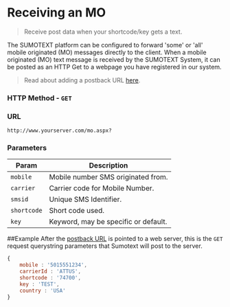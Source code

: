 Receiving an MO
=======

> Receive post data when your shortcode/key gets a text.

The SUMOTEXT platform can be configured to forward 'some' or 'all' mobile originated (MO) messages directly to the client. When a mobile originated (MO) text message is received by the SUMOTEXT System, it can be posted as an HTTP Get to a webpage you have registered in our system.

> Read about adding a postback URL [here](https://github.com/SUMOTEXT/Sumotext-API-Guide/blob/master/api-docs/receiving-post-data.md#add-a-postback-url).

### HTTP Method - `GET`
### URL
```
http://www.yourserver.com/mo.aspx?
```

### Parameters
Param | Description
--- | --- 
`mobile` | Mobile number SMS originated from. 
`carrier` | Carrier code for Mobile Number.
`smsid` | Unique SMS Identifier.
`shortcode` | Short code used.
`key` | Keyword, may be specific or default.

##Example
After the [postback URL](https://github.com/SUMOTEXT/Sumotext-API-Guide/blob/master/api-docs/receiving-post-data.md#add-a-postback-url) is pointed to a web server, this is the `GET` request querystring parameters that Sumotext will post to the server.
```javascript
{ 
	mobile : '5015551234',
	carrierId : 'ATTUS',
   	shortcode : '74700',
   	key : 'TEST',
   	country : 'USA'
}
````